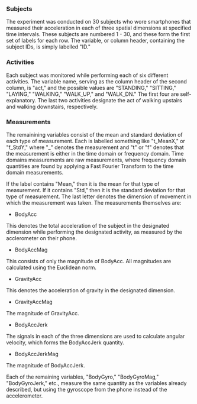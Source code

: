 ### Subjects

The experiment was conducted on 30 subjects who wore smartphones that measured
their acceleration in each of three spatial dimensions at specified time 
intervals. These subjects are numbered 1 - 30, and these form the first set of
labels for each row. The variable, or column header, containing the subject IDs,
is simply labelled "ID."

### Activities

Each subject was monitored while performing each of six different activities.
The variable name, serving as the column header of the second column, is "act,"
and the possible values are "STANDING," "SITTING," "LAYING," "WALKING,"
"WALK_UP," and "WALK_DN." The first four are self-explanatory. The last two
activities designate the act of walking upstairs and walking downstairs,
respectively. 

### Measurements

The remainining variables consist of the mean and standard deviation of each
type of measurement. Each is labelled something like "t_MeanX," or "f_StdY,"
where "_" denotes the measurement and "t" or "f" denotes that the measurement
is either in the time domain or frequency domain. Time domains measurements
are raw measurements, where frequency domain quantities are found by applying
a Fast Fourier Transform to the time domain measurements.

If the label contains "Mean," then it is the mean for that type of measurement. If it contains "Std," then it is the standard deviation for that type of 
measurement. The last letter denotes the dimension of movement in which the 
measurement was taken. The measurements themselves are:

* BodyAcc

This denotes the total acceleration of the subject in the designated dimension
while performing the designated activity, as measured by the acclerometer on
their phone. 

* BodyAccMag

This consists of only the magnitude of BodyAcc. All magnitudes are calculated
using the Euclidean norm.

* GravityAcc

This denotes the acceleration of gravity in the designated dimension.

* GravityAccMag

The magnitude of GravityAcc.

* BodyAccJerk

The signals in each of the three dimensions are used to calculate angular
velocity, which forms the BodyAccJerk quantity.

* BodyAccJerkMag

The magnitude of BodyAccJerk.

Each of the remaining variables, "BodyGyro," "BodyGyroMag," "BodyGyroJerk,"
etc., measure the same quantity as the variables already described, but using
the gyroscope from the phone instead of the accelerometer. 
